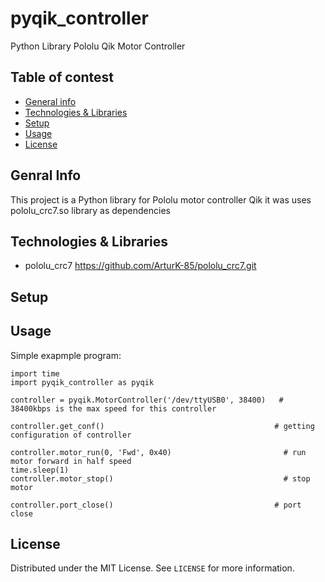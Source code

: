 # pyqik_controller
Python Library Pololu Qik Motor Controller

## Table of contest
* [General info](#general-info)
* [Technologies & Libraries](#technologies&libraries)
* [Setup](#setup)
* [Usage](#usage)
* [License](#license)

## Genral Info
This project is a Python library for Pololu motor controller Qik it was uses pololu_crc7.so library as dependencies

## Technologies & Libraries
* pololu_crc7 
https://github.com/ArturK-85/pololu_crc7.git

## Setup

## Usage
Simple exapmple program:
```
import time
import pyqik_controller as pyqik

controller = pyqik.MotorController('/dev/ttyUSB0', 38400)   # 38400kbps is the max speed for this controller

controller.get_conf()                                      # getting configuration of controller              

controller.motor_run(0, 'Fwd', 0x40)                         # run motor forward in half speed
time.sleep(1)
controller.motor_stop()                                      # stop motor

controller.port_close()                                    # port close
```


## License
Distributed under the MIT License. See `LICENSE` for more information.

